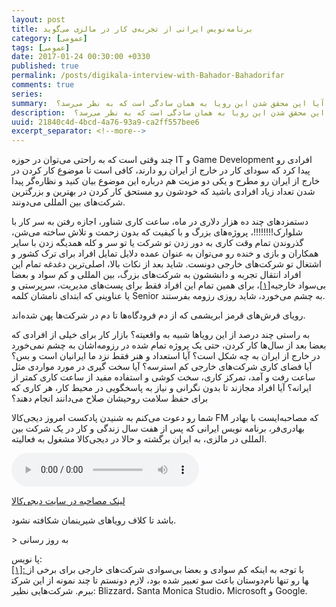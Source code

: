 ```yaml
---
layout: post
title: برنامه‌نویس ایرانی از تجربه‌ی کار در مالزی می‌گوید 
category: [عمومی]
tags: [عمومی]
date: 2017-01-24 00:30:00 +0330
published: true
permalink: /posts/digikala-interview-with-Bahador-Bahadorifar
comments: true
series:
summary:  برای تمام ما کارکردن و ساختن یک زندگی بهتر در خارج از کشور یک رویاست، اما آیا این محقق شدن این رویا به همان سادگی است که به نظر می‌رسد؟
description:  برای تمام ما کارکردن و ساختن یک زندگی بهتر در خارج از کشور یک رویاست، اما آیا این محقق شدن این رویا به همان سادگی است که به نظر می‌رسد؟
uuid: 21840c4d-4bcd-4a76-93a9-ca2ff557bee6
excerpt_separator: <!--more--> 
---
```

چند وقتی است که به راحتی می‌توان در حوزه IT و Game Development افرادی رو پیدا کرد که سودای کار در خارج از ایران رو دارند، کافی است تا موضوع کار کردن در خارج از ایران رو مطرح و یکی دو مزیت هم درباره این موضوع بیان کنید و  نظاره‌گر پیدا شدن تعداد زیاد افرادی باشید که خودشون رو مستحق کار کردن در بهترین و بزرگترین شرکت‌های بین المللی می‌دونند.

دستمزدهای چند ده هزار دلاری در ماه، ساعت کاری شناور، اجازه رفتن به سر کار با شلوارک!!!!!!!!، پروژه‌های بزرگ و با کیفیت که بدون زحمت و تلاش ساخته می‌شن، گذروندن تمام وقت کاری به دور زدن تو شرکت یا تو سر و کله همدیگه زدن با سایر همکاران و بازی و خنده رو می‌توان به عنوان عمده دلایل تمایل افراد برای ترک کشور و اشتغال تو شرکت‌های خارجی دونست. شاید بعد از نکات بالا، اصلی‌ترین دغدغه تمام این افراد انتقال تجربه و دانششون به شرکت‌های بزرگ، بین المللی و کم سواد و بعضا بی‌سواد خارجیه<a id="footnote-ref-001" class="foot-note-reference" href="#footnote-001">[۱]</a>، برای همین تمام این افراد فقط برای پست‌های مدیریت، سرپرستی و یا عناوینی که ابتدای نامشان کلمه Senior به چشم می‌خورد، شاید روزی رزومه بفرستند.

رویای فرش‌های قرمز ابریشمی که از دم فرودگاه‌ها تا دم در شرکت‌ها پهن شده‌اند.

به راستی چند درصد از این رویاها شبیه به واقعیته؟ بازار کار برای خیلی از افرادی که بعضا بعد از سال‌ها کار کردن، حتی یک پروژه تمام شده در رزومه‌اشان به چشم نمی‌خورد در خارج از ایران به چه شکل است؟ آیا استعداد و هنر فقط نزد ما ایرانیان است و بس؟ آیا فضای کاری شرکت‌های خارجی کم استرسه؟ آیا سخت گیری در مورد مواردی مثل ساعت رفت و آمد، تمرکز کاری، سخت کوشی و استفاده مفید از ساعت کاری کمتر از ایرانه؟ آیا افراد مجازند تا بدون نگرانی و نیاز به پاسخگویی در محیط کار، هر کاری که برای حفظ سلامت روحیشان صلاح می‌دانند انجام دهند؟

شما رو دعوت می‌کنم به شنیدن پادکست امروز دیجی‌کالا FM که مصاحبه‌ایست با بهادر بهادری‌فر، برنامه نویس ایرانی که پس از هفت سال زندگی و کار در یک شرکت بین المللی در مالزی، به ایران برگشته و حالا در دیجی‌کالا مشغول به فعالیته.

<audio controls>
  <source src="https://mag.digikala.com/wp-content/uploads/2017/01/programming-2_01_1.mp3?_=1" type="audio/ogg">
Your browser does not support the audio element.
</audio>

[لینک مصاحبه در سایت دیجی‌کالا](https://mag.digikala.com/%D9%BE%D8%A7%D8%AF%DA%A9%D8%B3%D8%AA-podcast/%d8%a8%d8%b1%d9%86%d8%a7%d9%85%d9%87%e2%80%8c%d9%86%d9%88%db%8c%d8%b3-%d8%a7%db%8c%d8%b1%d8%a7%d9%86%db%8c-%d8%a7%d8%b2-%d8%aa%d8%ac%d8%b1%d8%a8%d9%87%e2%80%8c%db%8c-%da%a9%d8%a7%d8%b1-%d8%af%d8%b1/)

باشد تا کلاف‌ رویاهای شیرینمان شکافته نشود.

<span class="font-family-consolas font-weight-bolder">&gt;</span> به روز رسانی

<div class="foot-note-header">پا نویس:</div>
<span id="footnote-001" class="foot-note"><a href="#footnote-ref-001">[۱]: </a>با توجه به اینکه کم سوادی و بعضا بی‌سوادی شرکت‌های خارجی برای برخی از دوستان باعث سو تعبیر شده بود، لازم دونستم تا چند نمونه از این شرکت‎ها رو تنها نام ببرم. شرکت‌هایی نظیر: Blizzard، Santa Monica Studio، Microsoft و Google.</span>
